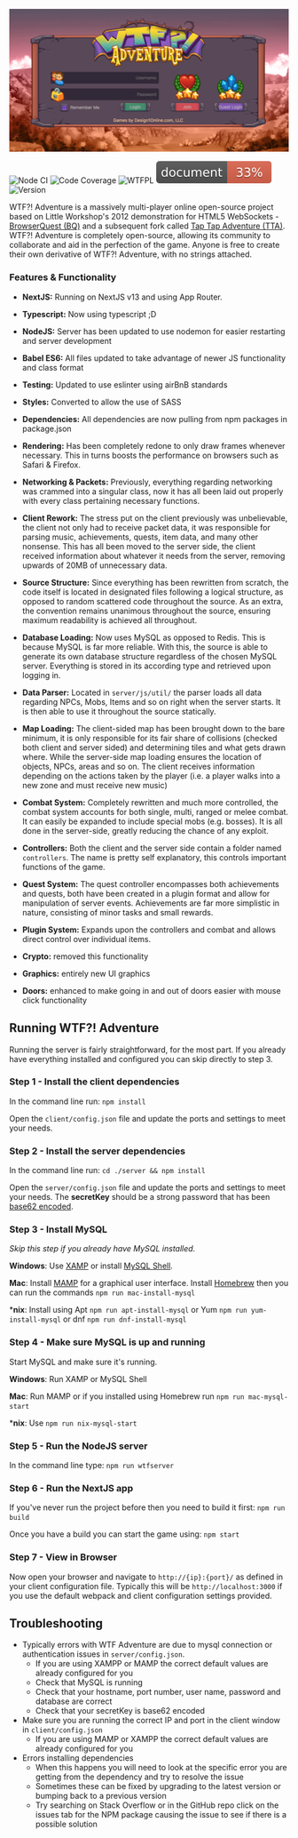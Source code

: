 ![WTF?! Adventure](https://github.com/khaicybers/WTF-Adventure/blob/main/public/img/wtfadventure.png?raw=true "WTF?! Adventure")


![Node CI](https://github.com/khaicybers/WTF-Adventure/workflows/node%20ci/badge.svg) ![Code Coverage](https://img.shields.io/codecov/c/gh/khaicybers/WTF-Adventure) ![WTFPL](https://img.shields.io/static/v1?label=license&message=wtfpl--2.0&color=blueviolet) ![ESDocs Coverage](https://raw.githubusercontent.com/khaicybers/WTF-Adventure/main/docs/badge.svg?sanitize=true) ![Version](https://img.shields.io/github/package-json/v/khaicybers/WTF-Adventure)

WTF?! Adventure is a massively multi-player online open-source project based on Little Workshop's 2012 demonstration for HTML5 WebSockets - [BrowserQuest (BQ)](https://github.com/browserquest/BrowserQuest) and a subsequent fork called [Tap Tap Adventure (TTA)](https://github.com/phinolex/Tap-Tap-Adventure).
WTF?! Adventure is completely open-source, allowing its community to collaborate and aid in the perfection of the game. Anyone is free to create their own derivative of WTF?! Adventure, with no strings attached.

### Features & Functionality

- **NextJS:** Running on NextJS v13 and using App Router.

- **Typescript:** Now using typescript ;D

- **NodeJS:** Server has been updated to use nodemon for easier restarting and server development

- **Babel ES6:** All files updated to take advantage of newer JS functionality and class format

- **Testing:** Updated to use eslinter using airBnB standards

- **Styles:** Converted to allow the use of SASS

- **Dependencies:** All dependencies are now pulling from npm packages in package.json

- **Rendering:** Has been completely redone to only draw frames whenever necessary. This in turns boosts the performance on browsers such as Safari & Firefox.

- **Networking & Packets:** Previously, everything regarding networking was crammed into a singular class, now it has all been laid out properly with every class pertaining necessary functions.

- **Client Rework:** The stress put on the client previously was unbelievable, the client not only had to receive packet data, it was responsible for parsing music, achievements, quests, item data, and many other nonsense. This has all been moved to the server side, the client received information about whatever it needs from the server, removing upwards of 20MB of unnecessary data.

- **Source Structure:** Since everything has been rewritten from scratch, the code itself is located in designated files following a logical structure, as opposed to random scattered code throughout the source. As an extra, the convention remains unanimous throughout the source, ensuring maximum readability is achieved all throughout.

- **Database Loading:** Now uses MySQL as opposed to Redis. This is because MySQL is far more reliable. With this, the source is able to generate its own database structure regardless of the chosen MySQL server. Everything is stored in its according type and retrieved upon logging in.

- **Data Parser:** Located in `server/js/util/` the parser loads all data regarding NPCs, Mobs, Items and so on right when the server starts. It is then able to use it throughout the source statically.

- **Map Loading:** The client-sided map has been brought down to the bare minimum, it is only responsible for its fair share of collisions (checked both client and server sided) and determining tiles and what gets drawn where. While the server-side map loading ensures the location of objects, NPCs, areas and so on. The client receives information depending on the actions taken by the player (i.e. a player walks into a new zone and must receive new music)

- **Combat System:** Completely rewritten and much more controlled, the combat system accounts for both single, multi, ranged or melee combat. It can easily be expanded to include special mobs (e.g. bosses). It is all done in the server-side, greatly reducing the chance of any exploit.

- **Controllers:** Both the client and the server side contain a folder named `controllers`. The name is pretty self explanatory, this controls important functions of the game.

- **Quest System:** The quest controller encompasses both achievements and quests, both have been created in a plugin format and allow for manipulation of server events. Achievements are far more simplistic in nature, consisting of minor tasks and small rewards.

- **Plugin System:** Expands upon the controllers and combat and allows direct control over individual items.

- **Crypto:** removed this functionality

- **Graphics:** entirely new UI graphics

- **Doors:** enhanced to make going in and out of doors easier with mouse click functionality

## Running WTF?! Adventure

Running the server is fairly straightforward, for the most part. If you already have everything installed and configured you can skip directly to step 3.

### Step 1 - Install the client dependencies

In the command line run: `npm install`

Open the `client/config.json` file and update the ports and settings to meet your needs.

### Step 2 - Install the server dependencies

In the command line run: `cd ./server && npm install`

Open the `server/config.json` file and update the ports and settings to meet your needs. The **secretKey** should be a strong password that has been [base62 encoded](http://encode-base62.nichabi.com/).

### Step 3 - Install MySQL

*Skip this step if you already have MySQL installed.*

**Windows**: Use [XAMP](https://www.apachefriends.org/index.html) or install [MySQL Shell](https://dev.mysql.com/doc/mysql-shell/8.0/en/mysql-shell-install-windows-quick.html).

**Mac**: Install [MAMP](https://www.mamp.info/en/) for a graphical user interface. Install [Homebrew](https://brew.sh/) then you can run the commands `npm run mac-install-mysql`

***nix**: Install using Apt `npm run apt-install-mysql` or Yum `npm run yum-install-mysql` or dnf `npm run dnf-install-mysql`

### Step 4 - Make sure MySQL is up and running

Start MySQL and make sure it's running.

**Windows**: Run XAMP or MySQL Shell

**Mac**: Run MAMP or if you installed using Homebrew run `npm run mac-mysql-start`

***nix**: Use `npm run nix-mysql-start`

### Step 5 - Run the NodeJS server

In the command line type: `npm run wtfserver`

### Step 6 - Run the NextJS app

If you've never run the project before then you need to build it first: `npm run build`

Once you have a build you can start the game using: `npm start`

### Step 7 - View in Browser

Now open your browser and navigate to `http://{ip}:{port}/` as defined in your client configuration file. Typically this will be `http://localhost:3000` if you use the default webpack and client configuration settings provided.

## Troubleshooting
* Typically errors with WTF Adventure are due to mysql connection or authentication issues in `server/config.json`.
  * If you are using XAMPP or MAMP the correct default values are already configured for you
  * Check that MySQL is running
  * Check that your hostname, port number, user name, password and database are correct
  * Check that your secretKey is base62 encoded
* Make sure you are running the correct IP and port in the client window in `client/config.json`
  * If you are using MAMP or XAMPP the correct default values are already configured for you
* Errors installing dependencies
  * When this happens you will need to look at the specific error you are getting from the dependency and try to resolve the issue
  * Sometimes these can be fixed by upgrading to the latest version or bumping back to a previous version
  * Try searching on Stack Overflow or in the GitHub repo click on the issues tab for the NPM package causing the issue to see if there is a possible solution
